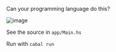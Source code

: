 Can your programming language do this?

![image](https://user-images.githubusercontent.com/103869/188839502-2c79bfef-1dba-4558-bb7f-7e78f25d728f.png)

See the source in `app/Main.hs`

Run with `cabal run`
